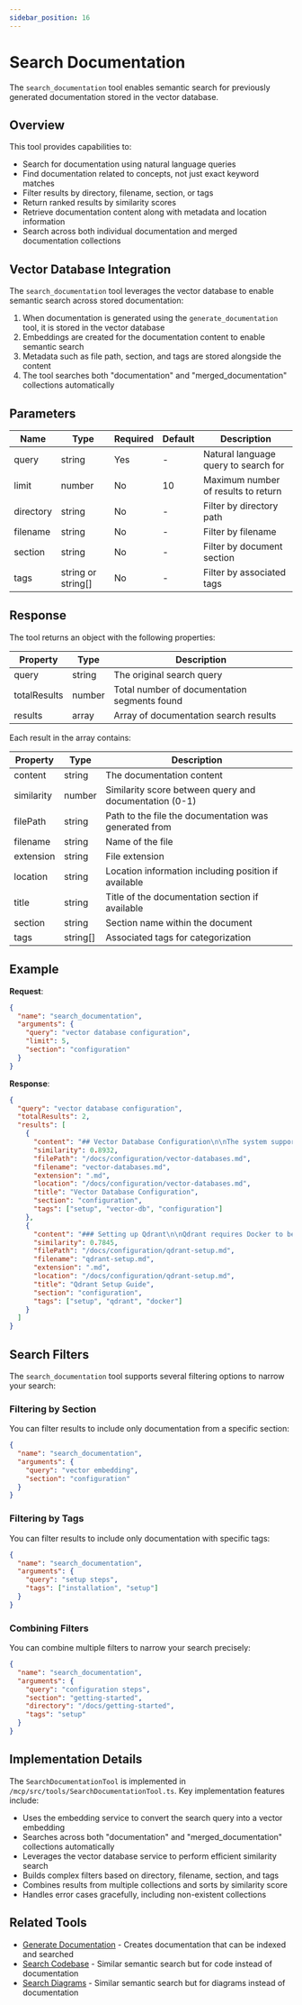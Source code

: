 ```yaml
---
sidebar_position: 16
---
```


# Search Documentation

The `search_documentation` tool enables semantic search for previously generated documentation stored in the vector database.

## Overview

This tool provides capabilities to:

- Search for documentation using natural language queries
- Find documentation related to concepts, not just exact keyword matches
- Filter results by directory, filename, section, or tags
- Return ranked results by similarity scores
- Retrieve documentation content along with metadata and location information
- Search across both individual documentation and merged documentation collections

## Vector Database Integration

The `search_documentation` tool leverages the vector database to enable semantic search across stored documentation:

1. When documentation is generated using the `generate_documentation` tool, it is stored in the vector database
2. Embeddings are created for the documentation content to enable semantic search
3. Metadata such as file path, section, and tags are stored alongside the content
4. The tool searches both "documentation" and "merged_documentation" collections automatically

## Parameters

| Name      | Type               | Required | Default | Description                          |
| --------- | ------------------ | -------- | ------- | ------------------------------------ |
| query     | string             | Yes      | -       | Natural language query to search for |
| limit     | number             | No       | 10      | Maximum number of results to return  |
| directory | string             | No       | -       | Filter by directory path             |
| filename  | string             | No       | -       | Filter by filename                   |
| section   | string             | No       | -       | Filter by document section           |
| tags      | string or string[] | No       | -       | Filter by associated tags            |

## Response

The tool returns an object with the following properties:

| Property     | Type   | Description                                  |
| ------------ | ------ | -------------------------------------------- |
| query        | string | The original search query                    |
| totalResults | number | Total number of documentation segments found |
| results      | array  | Array of documentation search results        |

Each result in the array contains:

| Property   | Type     | Description                                            |
| ---------- | -------- | ------------------------------------------------------ |
| content    | string   | The documentation content                              |
| similarity | number   | Similarity score between query and documentation (0-1) |
| filePath   | string   | Path to the file the documentation was generated from  |
| filename   | string   | Name of the file                                       |
| extension  | string   | File extension                                         |
| location   | string   | Location information including position if available   |
| title      | string   | Title of the documentation section if available        |
| section    | string   | Section name within the document                       |
| tags       | string[] | Associated tags for categorization                     |

## Example

**Request**:

```json
{
  "name": "search_documentation",
  "arguments": {
    "query": "vector database configuration",
    "limit": 5,
    "section": "configuration"
  }
}
```

**Response**:

```json
{
  "query": "vector database configuration",
  "totalResults": 2,
  "results": [
    {
      "content": "## Vector Database Configuration\n\nThe system supports multiple vector database backends including ChromaDB, LanceDB, and Qdrant. Each requires specific configuration steps outlined below...",
      "similarity": 0.8932,
      "filePath": "/docs/configuration/vector-databases.md",
      "filename": "vector-databases.md",
      "extension": ".md",
      "location": "/docs/configuration/vector-databases.md",
      "title": "Vector Database Configuration",
      "section": "configuration",
      "tags": ["setup", "vector-db", "configuration"]
    },
    {
      "content": "### Setting up Qdrant\n\nQdrant requires Docker to be installed on your system. The following steps will guide you through setting up Qdrant as your vector database...",
      "similarity": 0.7845,
      "filePath": "/docs/configuration/qdrant-setup.md",
      "filename": "qdrant-setup.md",
      "extension": ".md",
      "location": "/docs/configuration/qdrant-setup.md",
      "title": "Qdrant Setup Guide",
      "section": "configuration",
      "tags": ["setup", "qdrant", "docker"]
    }
  ]
}
```

## Search Filters

The `search_documentation` tool supports several filtering options to narrow your search:

### Filtering by Section

You can filter results to include only documentation from a specific section:

```json
{
  "name": "search_documentation",
  "arguments": {
    "query": "vector embedding",
    "section": "configuration"
  }
}
```

### Filtering by Tags

You can filter results to include only documentation with specific tags:

```json
{
  "name": "search_documentation",
  "arguments": {
    "query": "setup steps",
    "tags": ["installation", "setup"]
  }
}
```

### Combining Filters

You can combine multiple filters to narrow your search precisely:

```json
{
  "name": "search_documentation",
  "arguments": {
    "query": "configuration steps",
    "section": "getting-started",
    "directory": "/docs/getting-started",
    "tags": "setup"
  }
}
```

## Implementation Details

The `SearchDocumentationTool` is implemented in `/mcp/src/tools/SearchDocumentationTool.ts`. Key implementation features include:

- Uses the embedding service to convert the search query into a vector embedding
- Searches across both "documentation" and "merged_documentation" collections automatically
- Leverages the vector database service to perform efficient similarity search
- Builds complex filters based on directory, filename, section, and tags
- Combines results from multiple collections and sorts by similarity score
- Handles error cases gracefully, including non-existent collections

## Related Tools

- [Generate Documentation](./generate-documentation.md) - Creates documentation that can be indexed and searched
- [Search Codebase](./search-codebase.md) - Similar semantic search but for code instead of documentation
- [Search Diagrams](./search-diagram.md) - Similar semantic search but for diagrams instead of documentation
